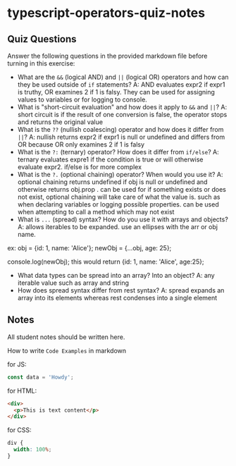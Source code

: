 # typescript-operators-quiz-notes

## Quiz Questions

Answer the following questions in the provided markdown file before turning in this exercise:

- What are the `&&` (logical AND) and `||` (logical OR) operators and how can they be used outside of `if` statements?
  A: AND evaluates expr2 if expr1 is truthy, OR examines 2 if 1 is falsy. They can be used for assigning values to variables or for logging to console.
- What is "short-circuit evaluation" and how does it apply to `&&` and `||`?
  A: short circuit is if the result of one conversion is false, the operator stops and returns the original value
- What is the `??` (nullish coalescing) operator and how does it differ from `||`?
  A: nullish returns expr2 if expr1 is null or undefined and differs from OR because OR only examines 2 if 1 is falsy
- What is the `?:` (ternary) operator? How does it differ from `if/else`?
  A: ternary evaluates expre1 if the condition is true or will otherwise evaluate expr2. if/else is for more complex
- What is the `?.` (optional chaining) operator? When would you use it?
  A: optional chaining returns undefined if obj is null or undefined and otherwise returns obj.prop . can be used for if something exists or does not exist, optional chaining will take care of what the value is. such as when declaring variables or logging possible properties. can be used when attempting to call a method which may not exist
- What is `...` (spread) syntax? How do you use it with arrays and objects?
  A: allows iterables to be expanded. use an ellipses with the arr or obj name.

ex: obj = {id: 1, name: 'Alice'};
newObj = {...obj, age: 25};

console.log(newObj);
this would return {id: 1, name: 'Alice', age:25};

- What data types can be spread into an array? Into an object?
  A: any iterable value such as array and string
- How does spread syntax differ from rest syntax?
  A: spread expands an array into its elements whereas rest condenses into a single element

## Notes

All student notes should be written here.

How to write `Code Examples` in markdown

for JS:

```js
const data = 'Howdy';
```

for HTML:

```html
<div>
  <p>This is text content</p>
</div>
```

for CSS:

```css
div {
  width: 100%;
}
```
